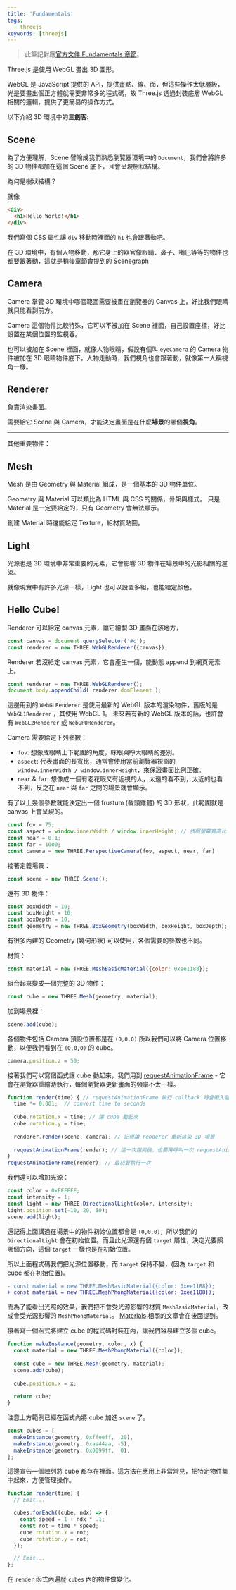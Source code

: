 ```yaml
---
title: 'Fundamentals'
tags:
  - threejs
keywords: [threejs]
---
```


> 此筆記對應[官方文件 Fundamentals 章節](https://threejs.org/manual/#en/fundamentals)。

Three.js 是使用 WebGL 畫出 3D 圖形。

WebGL 是 JavaScript 提供的 API，提供畫點、線、面，但這些操作太低層級，光是要畫出個正方體就需要非常多的程式碼，故 Three.js 透過封裝底層 WebGL 相關的邏輯，提供了更簡易的操作方式。

以下介紹 3D 環境中的**三劍客**:

## Scene
為了方便理解，Scene 譬喻成我們熟悉瀏覽器環境中的 `Document`，我們會將許多的 3D 物件都加在這個 Scene 底下，且會呈現樹狀結構。

為何是樹狀結構？

就像

```html
<div>
  <h1>Hello World!</h1>
</div>
```

我們寫個 CSS 屬性讓 `div` 移動時裡面的 `h1` 也會跟著動吧。

在 3D 環境中，有個人物移動，那它身上的器官像眼睛、鼻子、嘴巴等等的物件也都要跟著動，這就是稍後章節會提到的 [Scenegraph](./05-scenegraph.md)

## Camera
Camera 掌管 3D 環境中哪個範圍需要被畫在瀏覽器的 Canvas 上，好比我們眼睛就只能看到前方。

Camera 這個物件比較特殊，它可以不被加在 Scene 裡面，自己設置座標，好比設置在某個位置的監視器。

也可以被加在 Scene 裡面，就像人物眼睛，假設有個叫 `eyeCamera` 的 Camera 物件被加在 3D 眼睛物件底下，人物走動時，我們視角也會跟著動，就像第一人稱視角一樣。

## Renderer
負責渲染畫面。

需要給它 Scene 與 Camera，才能決定畫面是在什麼**場景**的哪個**視角**。

--------
其他重要物件：
## Mesh
Mesh 是由 Geometry 與 Material 組成，是一個基本的 3D 物件單位。

Geometry 與 Material 可以類比為 HTML 與 CSS 的關係，骨架與樣式。
只是 Material 是一定要給定的，只有 Geometry 會無法顯示。

創建 Material 時還能給定 Texture，給材質貼圖。

## Light
光源也是 3D 環境中非常重要的元素，它會影響 3D 物件在場景中的光影相關的渲染。

就像現實中有許多光源一樣，Light 也可以設置多組，也能給定顏色。

## Hello Cube!
Renderer 可以給定 canvas 元素，讓它繪製 3D 畫面在該地方，

```js
const canvas = document.querySelector('#c');
const renderer = new THREE.WebGLRenderer({canvas});
```

Renderer 若沒給定 canvas 元素，它會產生一個，能動態 append 到網頁元素上。

```js
const renderer = new THREE.WebGLRenderer();
document.body.appendChild( renderer.domElement );
```

這邊用到的 `WebGLRenderer` 是使用最新的 WebGL 版本的渲染物件，舊版的是 `WebGL1Renderer` ，其使用 WebGL 1。
未來若有新的 WebGL 版本的話，也許會有 `WebGL2Renderer` 或 `WebGPURenderer`。

Camera 需要給定下列參數：
- `fov`: 想像成眼睛上下範圍的角度，眯眼與睜大眼睛的差別。
- `aspect`: 代表畫面的長寬比，通常會使用當前瀏覽器視窗的 `window.innerWidth / window.innerHeight`，來保證畫面比例正確。
- `near` & `far`: 想像成一個有老花眼又有近視的人，太遠的看不到，太近的也看不到，反之在 `near` 與 `far` 之間的場景就會顯示。

有了以上幾個參數就能決定出一個 frustum (截頭錐體) 的 3D 形狀，此範圍就是 canvas 上會呈現的。

```js
const fov = 75;
const aspect = window.innerWidth / window.innerHeight; // 依照螢幕寬高比
const near = 0.1;
const far = 1000;
const camera = new THREE.PerspectiveCamera(fov, aspect, near, far)
```

接著定義場景：
```js
const scene = new THREE.Scene();
```

還有 3D 物件：
```js
const boxWidth = 10;
const boxHeight = 10;
const boxDepth = 10;
const geometry = new THREE.BoxGeometry(boxWidth, boxHeight, boxDepth);
```

有很多內建的 Geometry (幾何形狀) 可以使用，各個需要的參數也不同。

材質：
```js
const material = new THREE.MeshBasicMaterial({color: 0xee1188});
```

組合起來變成一個完整的 3D 物件：
```js
const cube = new THREE.Mesh(geometry, material);
```

加到場景裡：
```js
scene.add(cube);
```

各個物件包括 Camera 預設位置都是在 `(0,0,0)`
所以我們可以將 Camera 位置移動，以便我們看到在 `(0,0,0)` 的 cube。
```js
camera.position.z = 50;
```

接著我們可以寫個函式讓 cube 動起來，我們用到 [requestAnimationFrame](https://developer.mozilla.org/en-US/docs/Web/API/window/requestAnimationFrame) - 它會在瀏覽器重繪時執行，每個瀏覽器更新畫面的頻率不太一樣。

```js
function render(time) { // requestAnimationFrame 執行 callback 時會帶入當前的 timestamp
  time *= 0.001;  // convert time to seconds
 
  cube.rotation.x = time; // 讓 cube 動起來
  cube.rotation.y = time;
 
  renderer.render(scene, camera); // 記得讓 renderer 重新渲染 3D 場景
 
  requestAnimationFrame(render); // 這一次跑完後，也要再呼叫一次 requestAnimationFrame 才能在下一幀執行，連續下去達成動畫效果。
}
requestAnimationFrame(render); // 最初要執行一次
```

我們還可以增加光源：
```js
const color = 0xFFFFFF;
const intensity = 1;
const light = new THREE.DirectionalLight(color, intensity);
light.position.set(-10, 20, 50);
scene.add(light);
```

還記得上面講過在場景中的物件初始位置都會是 `(0,0,0)`，所以我們的 `DirectionalLight` 會在初始位置。而且此光源還有個 `target` 屬性，決定光要照哪個方向，這個 `target` 一樣也是在初始位置。

所以上面程式碼我們把光源位置移動，而 `target` 保持不變，(因為 `target` 和 cube 都在初始位置)。

```diff
- const material = new THREE.MeshBasicMaterial({color: 0xee1188});
+ const material = new THREE.MeshPhongMaterial({color: 0xee1188});
```
而為了能看出光照的效果，我們把不會受光源影響的材質 `MeshBasicMaterial`，改成會受光源影響的 `MeshPhongMaterial`。
[Materials](./06-materials.md) 相關的文章會在後面提到。

接著寫一個函式將建立 cube 的程式碼封裝在內，讓我們容易建立多個 cube。

```js
function makeInstance(geometry, color, x) {
  const material = new THREE.MeshPhongMaterial({color});
 
  const cube = new THREE.Mesh(geometry, material);
  scene.add(cube);
 
  cube.position.x = x;
 
  return cube;
}
```

注意上方範例已經在函式內將 cube 加進 `scene` 了。

```js
const cubes = [
  makeInstance(geometry, 0xffeeff,  20),
  makeInstance(geometry, 0xaa44aa, -5),
  makeInstance(geometry, 0x0099ff,  0),
];
```

這邊宣告一個陣列將 cube 都存在裡面。這方法在應用上非常常見，把特定物件集中起來，方便管理操作。

```js
function render(time) {
  // Emit...

  cubes.forEach((cube, ndx) => {
    const speed = 1 + ndx * .1;
    const rot = time * speed;
    cube.rotation.x = rot;
    cube.rotation.y = rot;
  });

  // Emit...
};
```

在 `render` 函式內遍歷 `cubes` 內的物件做變化。
